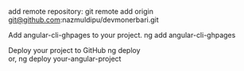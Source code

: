 add remote repository:
    git remote add origin git@github.com:nazmuldipu/devmonerbari.git

Add angular-cli-ghpages to your project.
    ng add angular-cli-ghpages


Deploy your project to GitHub
    ng deploy   
    or, ng deploy your-angular-project